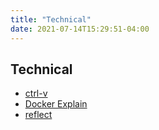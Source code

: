 ```yaml
---
title: "Technical"
date: 2021-07-14T15:29:51-04:00
---
```



## Technical
- [ctrl-v](/posts/ctrlv-next)
- [Docker Explain](/posts/docker)
- [reflect](/posts/reflect)